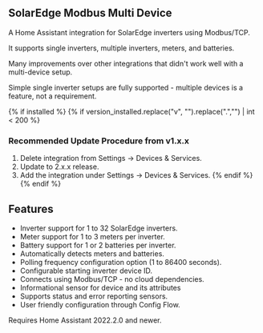 ## SolarEdge Modbus Multi Device

A Home Assistant integration for SolarEdge inverters using Modbus/TCP.

It supports single inverters, multiple inverters, meters, and batteries.

Many improvements over other integrations that didn't work well with a multi-device setup.

Simple single inverter setups are fully supported - multiple devices is a feature, not a requirement.

{% if installed %}
{% if version_installed.replace("v", "").replace(".","") | int < 200 %}
### Recommended Update Procedure from v1.x.x

1. Delete integration from Settings -> Devices & Services.
2. Update to 2.x.x release.
3. Add the integration under Settings -> Devices & Services.
{% endif %}
{% endif %}

## Features
* Inverter support for 1 to 32 SolarEdge inverters.
* Meter support for 1 to 3 meters per inverter.
* Battery support for 1 or 2 batteries per inverter.
* Automatically detects meters and batteries.
* Polling frequency configuration option (1 to 86400 seconds).
* Configurable starting inverter device ID.
* Connects using Modbus/TCP - no cloud dependencies.
* Informational sensor for device and its attributes
* Supports status and error reporting sensors.
* User friendly configuration through Config Flow.

Requires Home Assistant 2022.2.0 and newer.
